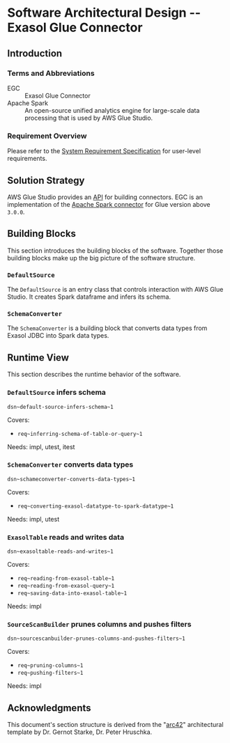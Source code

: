 # Software Architectural Design -- Exasol Glue Connector

## Introduction

### Terms and Abbreviations

<dl>
<dt>EGC</dt><dd>Exasol Glue Connector</dd>
<dt>Apache Spark</dt><dd>An open-source unified analytics engine for large-scale data processing that is used by AWS Glue Studio.</dd>
</dl>

### Requirement Overview

Please refer to the [System Requirement Specification](system_requirements.md) for user-level requirements.

## Solution Strategy

AWS Glue Studio provides an [API](https://docs.aws.amazon.com/glue/latest/ug/connectors-chapter.html#developing-custom-connectors) for building connectors. EGC is an implementation of the [Apache Spark connector](https://github.com/aws-samples/aws-glue-samples/blob/master/GlueCustomConnectors/development/Spark/README.md) for Glue version above `3.0.0`.

## Building Blocks

This section introduces the building blocks of the software. Together those building blocks make up the big picture of the software structure.

### `DefaultSource`

The `DefaultSource` is an entry class that controls interaction with AWS Glue Studio. It creates Spark dataframe and infers its schema.

### `SchemaConverter`

The `SchemaConverter` is a building block that converts data types from Exasol JDBC into Spark data types.

## Runtime View

This section describes the runtime behavior of the software.

### `DefaultSource` infers schema
`dsn~default-source-infers-schema~1`

Covers:

* `req~inferring-schema-of-table-or-query~1`

Needs: impl, utest, itest

### `SchemaConverter` converts data types
`dsn~schameconverter-converts-data-types~1`

Covers:

* `req~converting-exasol-datatype-to-spark-datatype~1`

Needs: impl, utest

### `ExasolTable` reads and writes data
`dsn~exasoltable-reads-and-writes~1`

Covers:

* `req~reading-from-exasol-table~1`
* `req~reading-from-exasol-query~1`
* `req~saving-data-into-exasol-table~1`

Needs: impl

### `SourceScanBuilder` prunes columns and pushes filters
`dsn~sourcescanbuilder-prunes-columns-and-pushes-filters~1`

Covers:

* `req~pruning-columns~1`
* `req~pushing-filters~1`

Needs: impl

## Acknowledgments

This document's section structure is derived from the "[arc42](https://arc42.org/)" architectural template by Dr. Gernot Starke, Dr. Peter Hruschka.
